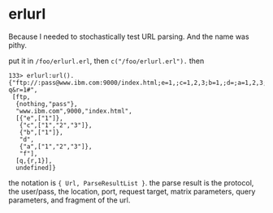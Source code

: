 erlurl
======

Because I needed to stochastically test URL parsing.  And the name was pithy.

put it in `/foo/erlurl.erl`, then `c("/foo/erlurl.erl").`  then

```
133> erlurl:url().
{"ftp://:pass@www.ibm.com:9000/index.html;e=1,;c=1,2,3;b=1,;d=;a=1,2,3;f=?q&r=1#",
 [ftp,
  {nothing,"pass"},
  "www.ibm.com",9000,"index.html",
  [{"e",["1"]},
   {"c",["1","2","3"]},
   {"b",["1"]},
   "d",
   {"a",["1","2","3"]},
   "f"],
  [q,{r,1}],
  undefined]}
```

the notation is `{ Url, ParseResultList }`.  the parse result is the protocol, the user/pass, 
the location, port, request target, matrix parameters, query parameters, and fragment of the url.